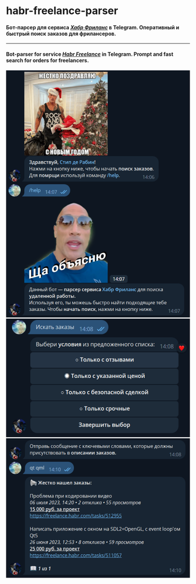 # habr-freelance-parser
#### Бот-парсер для сервиса *[Хабр Фриланс](https://freelance.habr.com)* в Telegram. Оперативный и быстрый поиск заказов для фрилансеров. ####
---
#### Bot-parser for service *[Habr Freelance](https://freelance.habr.com)* in Telegram. Prompt and fast search for orders for freelancers. ####
![Команды / commands](screenshots/screenshot_1.png)
![Условия / conditions](screenshots/screenshot_2.png)
![Запрос и результат / Request and result](screenshots/screenshot_3.png)
